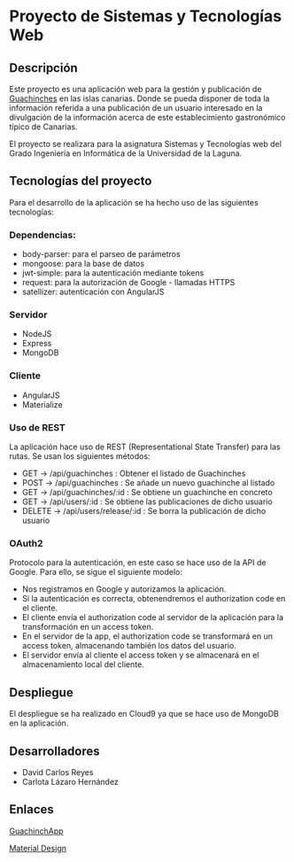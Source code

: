 # Proyecto de Sistemas y Tecnologías Web

## Descripción

Este proyecto es una aplicación web para la gestión y publicación de [Guachinches](https://es.wikipedia.org/wiki/Guachinche) en las islas canarias. Donde se pueda disponer de toda la información referida a una publicación de un usuario interesado en la divulgación de la información acerca de este establecimiento gastronómico típico de Canarias.

El proyecto se realizara para la asignatura Sistemas y Tecnologías web del Grado Ingeniería en Informática de la Universidad de la Laguna.

## Tecnologías del proyecto

Para el desarrollo de la aplicación se ha hecho uso de las siguientes tecnologías:

### Dependencias:

* body-parser: para el parseo de parámetros 
* mongoose: para la base de datos
* jwt-simple: para la autenticación mediante tokens
* request: para la autorización de Google - llamadas HTTPS
* satellizer: autenticación con AngularJS

### Servidor

* NodeJS
* Express
* MongoDB

### Cliente

* AngularJS
* Materialize

### Uso de REST

La aplicación hace uso de REST (Representational State Transfer) para las rutas. Se usan los siguientes métodos:

* GET -> /api/guachinches : Obtener el listado de Guachinches 
* POST -> /api/guachinches : Se añade un nuevo guachinche al listado
* GET -> /api/guachinches/:id : Se obtiene un guachinche en concreto 
* GET -> /api/users/:id : Se obtiene las publicaciones de dicho usuario 
* DELETE -> /api/users/release/:id : Se borra la publicación de dicho usuario 


### OAuth2

Protocolo para la autenticación, en este caso se hace uso de la API de Google. Para ello, se sigue el siguiente modelo:

* Nos registramos en Google y autorizamos la aplicación.
* Si la autenticación es correcta, obtenendremos el authorization code en el cliente. 
* El cliente envía el authorization code al servidor de la aplicación para la transformación en un access token.
* En el servidor de la app, el authorization code se transformará en un access token, almacenando también los datos del usuario.
* El servidor envía al cliente el access token y se almacenará en el almacenamiento local del cliente. 

## Despliegue

El despliegue se ha realizado en Cloud9 ya que se hace uso de MongoDB en la aplicación.   

## Desarrolladores

* David Carlos Reyes
* Carlota Lázaro Hernández

## Enlaces

[GuachinchApp](https://proyecto-stw-davidcr.c9users.io/)

[Material Design](https://www.google.com/design/spec/material-design/introduction.html)
